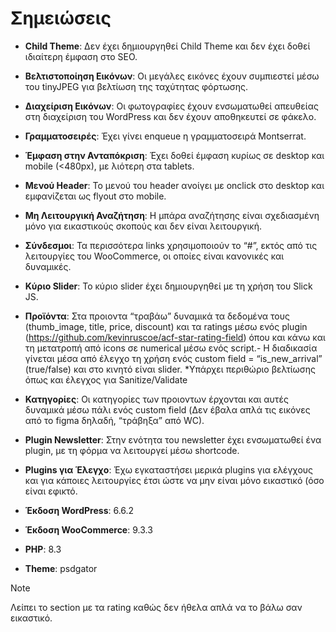 # Σημειώσεις

- **Child Theme**: Δεν έχει δημιουργηθεί Child Theme και δεν έχει δοθεί ιδιαίτερη έμφαση στο SEO.
- **Βελτιστοποίηση Εικόνων**: Οι μεγάλες εικόνες έχουν συμπιεστεί μέσω του tinyJPEG για βελτίωση της ταχύτητας φόρτωσης.
- **Διαχείριση Εικόνων**: Οι φωτογραφίες έχουν ενσωματωθεί απευθείας στη διαχείριση του WordPress και δεν έχουν αποθηκευτεί σε φάκελο.
- **Γραμματοσειρές**: Έχει γίνει enqueue η γραμματοσειρά Montserrat.
- **Έμφαση στην Ανταπόκριση**: Έχει δοθεί έμφαση κυρίως σε desktop και mobile (<480px), με λιότερη στα tablets.
- **Μενού Header**: Το μενού του header ανοίγει με onclick στο desktop και εμφανίζεται ως flyout στο mobile.
- **Μη Λειτουργική Αναζήτηση**: Η μπάρα αναζήτησης είναι σχεδιασμένη μόνο για εικαστικούς σκοπούς και δεν είναι λειτουργική.
- **Σύνδεσμοι**: Τα περισσότερα links χρησιμοποιούν το “#”, εκτός από τις λειτουργίες του WooCommerce, οι οποίες είναι κανονικές και δυναμικές.
- **Κύριο Slider**: Το κύριο slider έχει δημιουργηθεί με τη χρήση του Slick JS.
- **Προϊόντα**: Στα προιοντα “τραβάω” δυναμικά τα δεδομένα τους (thumb_image, title, price, discount) και τα ratings μέσω ενός plugin (https://github.com/kevinruscoe/acf-star-rating-field) όπου και κάνω και τη μετατροπή από icons σε numerical μέσω ενός script.- Η διαδικασία γίνεται μέσα από έλεγχο τη χρήση ενός custom field = “is_new_arrival” (true/false) και στο κινητό είναι slider. *Υπάρχει περιθώριο βελτίωσης όπως και έλεγχος για Sanitize/Validate
- **Κατηγορίες**: Οι κατηγορίες των προιοντων έρχονται και αυτές δυναμικά μέσω πάλι ενός custom field (Δεν έβαλα απλά τις εικόνες από το figma δηλαδή, “τράβηξα” από WC).
- **Plugin Newsletter**: Στην ενότητα του newsletter έχει ενσωματωθεί ένα plugin, με τη φόρμα να λειτουργεί μέσω shortcode.
- **Plugins για Έλεγχο**: Έχω εγκαταστήσει μερικά plugins για ελέγχους και για κάποιες λειτουργίες έτσι ώστε να μην είναι μόνο εικαστικό (όσο είναι εφικτό.

- **Έκδοση WordPress**: 6.6.2
- **Έκδοση WooCommerce**: 9.3.3
- **PHP**: 8.3
- **Theme**: psdgator




> [!NOTE]  
> Λείπει το section με τα rating καθώς δεν ήθελα απλά να το βάλω σαν εικαστικό.
